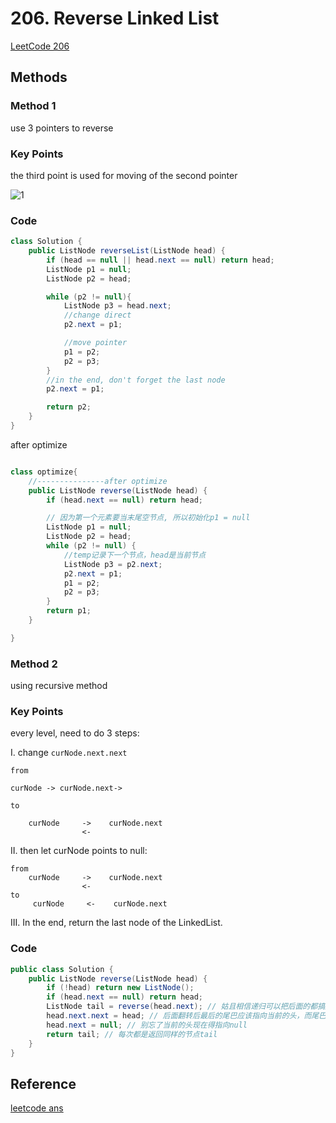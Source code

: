 # 206. Reverse Linked List

[LeetCode 206](https://leetcode.com/problems/reverse-linked-list/)

## Methods

### Method 1

use 3 pointers to reverse

### Key Points

the third point is used for moving of the second pointer

![1](../../Image/Reverse_Linked_List.png)

### Code

```java
class Solution {
    public ListNode reverseList(ListNode head) {
        if (head == null || head.next == null) return head;
        ListNode p1 = null;
        ListNode p2 = head;

        while (p2 != null){
            ListNode p3 = head.next;
            //change direct
            p2.next = p1;

            //move pointer
            p1 = p2;
            p2 = p3;
        }
        //in the end, don't forget the last node
        p2.next = p1;

        return p2;
    }
}
```

after optimize

```java

class optimize{
    //---------------after optimize
    public ListNode reverse(ListNode head) {
        if (head.next == null) return head;

        // 因为第一个元素要当末尾空节点, 所以初始化p1 = null
        ListNode p1 = null;
        ListNode p2 = head;
        while (p2 != null) {
            //temp记录下一个节点，head是当前节点
            ListNode p3 = p2.next;
            p2.next = p1;
            p1 = p2;
            p2 = p3;
        }
        return p1;
    }

}
```

### Method 2

using recursive method

### Key Points

every level, need to do 3 steps:

I. change `curNode.next.next`

```
from

curNode -> curNode.next->

to

    curNode     ->    curNode.next
                <-
```

II. then let curNode points to null:

  ```
  from
      curNode     ->    curNode.next
                  <-
  to
       curNode     <-    curNode.next
  ```

III. In the end, return the last node of the LinkedList.

### Code

```java
public class Solution {
    public ListNode reverse(ListNode head) {
        if (!head) return new ListNode();
        if (head.next == null) return head;
        ListNode tail = reverse(head.next); // 姑且相信递归可以把后面的都搞定，并且找到最后那个节点
        head.next.next = head; // 后面翻转后最后的尾巴应该指向当前的头，而尾巴不就正是原来的next嘛。。。
        head.next = null; // 别忘了当前的头现在得指向null
        return tail; // 每次都是返回同样的节点tail
    }
}
```

## Reference

[leetcode ans](https://leetcode.com/problems/reverse-linked-list/solution/)